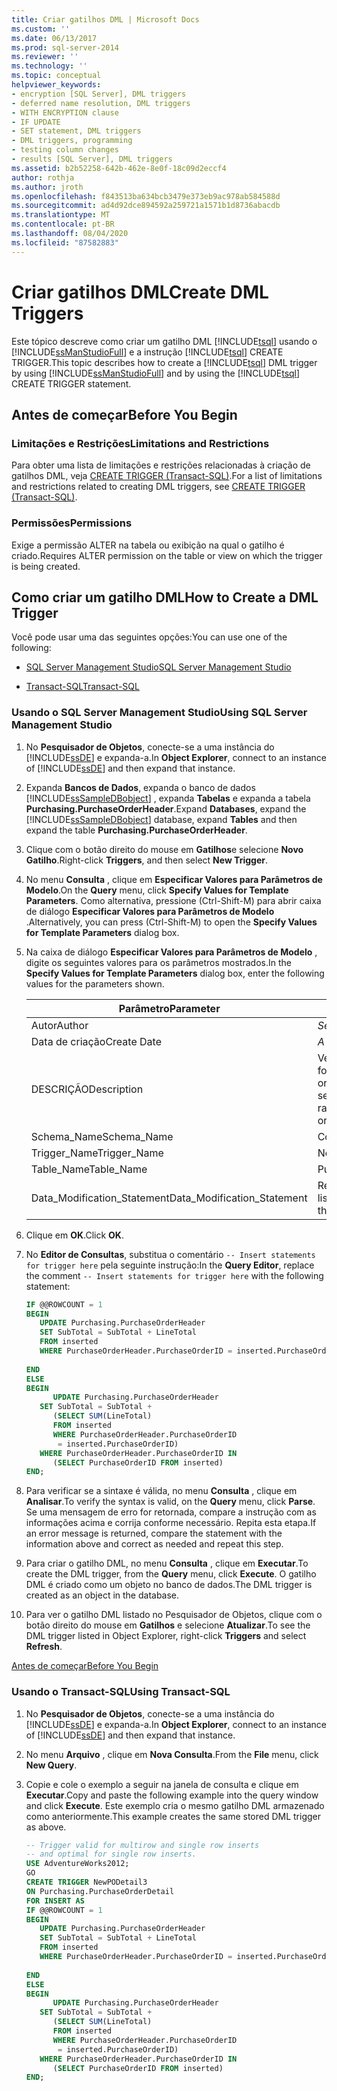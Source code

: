 ```yaml
---
title: Criar gatilhos DML | Microsoft Docs
ms.custom: ''
ms.date: 06/13/2017
ms.prod: sql-server-2014
ms.reviewer: ''
ms.technology: ''
ms.topic: conceptual
helpviewer_keywords:
- encryption [SQL Server], DML triggers
- deferred name resolution, DML triggers
- WITH ENCRYPTION clause
- IF UPDATE
- SET statement, DML triggers
- DML triggers, programming
- testing column changes
- results [SQL Server], DML triggers
ms.assetid: b2b52258-642b-462e-8e0f-18c09d2eccf4
author: rothja
ms.author: jroth
ms.openlocfilehash: f843513ba634bcb3479e373eb9ac978ab584588d
ms.sourcegitcommit: ad4d92dce894592a259721a1571b1d8736abacdb
ms.translationtype: MT
ms.contentlocale: pt-BR
ms.lasthandoff: 08/04/2020
ms.locfileid: "87582883"
---
```

# <a name="create-dml-triggers"></a><span data-ttu-id="12483-102">Criar gatilhos DML</span><span class="sxs-lookup"><span data-stu-id="12483-102">Create DML Triggers</span></span>
  <span data-ttu-id="12483-103">Este tópico descreve como criar um gatilho DML [!INCLUDE[tsql](../../includes/tsql-md.md)] usando o [!INCLUDE[ssManStudioFull](../../includes/ssmanstudiofull-md.md)] e a instrução [!INCLUDE[tsql](../../includes/tsql-md.md)] CREATE TRIGGER.</span><span class="sxs-lookup"><span data-stu-id="12483-103">This topic describes how to create a [!INCLUDE[tsql](../../includes/tsql-md.md)] DML trigger by using [!INCLUDE[ssManStudioFull](../../includes/ssmanstudiofull-md.md)] and by using the [!INCLUDE[tsql](../../includes/tsql-md.md)] CREATE TRIGGER statement.</span></span>  
  
##  <a name="before-you-begin"></a><a name="Top"></a> <span data-ttu-id="12483-104">Antes de começar</span><span class="sxs-lookup"><span data-stu-id="12483-104">Before You Begin</span></span>  
  
### <a name="limitations-and-restrictions"></a><span data-ttu-id="12483-105">Limitações e Restrições</span><span class="sxs-lookup"><span data-stu-id="12483-105">Limitations and Restrictions</span></span>  
 <span data-ttu-id="12483-106">Para obter uma lista de limitações e restrições relacionadas à criação de gatilhos DML, veja [CREATE TRIGGER &#40;Transact-SQL&#41;](/sql/t-sql/statements/create-trigger-transact-sql).</span><span class="sxs-lookup"><span data-stu-id="12483-106">For a list of limitations and restrictions related to creating DML triggers, see [CREATE TRIGGER &#40;Transact-SQL&#41;](/sql/t-sql/statements/create-trigger-transact-sql).</span></span>  
  
###  <a name="permissions"></a><a name="Permissions"></a> <span data-ttu-id="12483-107">Permissões</span><span class="sxs-lookup"><span data-stu-id="12483-107">Permissions</span></span>  
 <span data-ttu-id="12483-108">Exige a permissão ALTER na tabela ou exibição na qual o gatilho é criado.</span><span class="sxs-lookup"><span data-stu-id="12483-108">Requires ALTER permission on the table or view on which the trigger is being created.</span></span>  
  
##  <a name="how-to-create-a-dml-trigger"></a><a name="Procedures"></a> <span data-ttu-id="12483-109">Como criar um gatilho DML</span><span class="sxs-lookup"><span data-stu-id="12483-109">How to Create a DML Trigger</span></span>  
 <span data-ttu-id="12483-110">Você pode usar uma das seguintes opções:</span><span class="sxs-lookup"><span data-stu-id="12483-110">You can use one of the following:</span></span>  
  
-   [<span data-ttu-id="12483-111">SQL Server Management Studio</span><span class="sxs-lookup"><span data-stu-id="12483-111">SQL Server Management Studio</span></span>](#SSMSProcedure)  
  
-   [<span data-ttu-id="12483-112">Transact-SQL</span><span class="sxs-lookup"><span data-stu-id="12483-112">Transact-SQL</span></span>](#TsqlProcedure)  
  
###  <a name="using-sql-server-management-studio"></a><a name="SSMSProcedure"></a> <span data-ttu-id="12483-113">Usando o SQL Server Management Studio</span><span class="sxs-lookup"><span data-stu-id="12483-113">Using SQL Server Management Studio</span></span>  
  
1.  <span data-ttu-id="12483-114">No **Pesquisador de Objetos**, conecte-se a uma instância do [!INCLUDE[ssDE](../../../includes/ssde-md.md)] e expanda-a.</span><span class="sxs-lookup"><span data-stu-id="12483-114">In **Object Explorer**, connect to an instance of [!INCLUDE[ssDE](../../../includes/ssde-md.md)] and then expand that instance.</span></span>  
  
2.  <span data-ttu-id="12483-115">Expanda **Bancos de Dados**, expanda o banco de dados [!INCLUDE[ssSampleDBobject](../../includes/sssampledbobject-md.md)] , expanda **Tabelas** e expanda a tabela **Purchasing.PurchaseOrderHeader**.</span><span class="sxs-lookup"><span data-stu-id="12483-115">Expand **Databases**, expand the [!INCLUDE[ssSampleDBobject](../../includes/sssampledbobject-md.md)] database, expand **Tables** and then expand the table **Purchasing.PurchaseOrderHeader**.</span></span>  
  
3.  <span data-ttu-id="12483-116">Clique com o botão direito do mouse em **Gatilhos**e selecione **Novo Gatilho**.</span><span class="sxs-lookup"><span data-stu-id="12483-116">Right-click **Triggers**, and then select **New Trigger**.</span></span>  
  
4.  <span data-ttu-id="12483-117">No menu **Consulta** , clique em **Especificar Valores para Parâmetros de Modelo**.</span><span class="sxs-lookup"><span data-stu-id="12483-117">On the **Query** menu, click **Specify Values for Template Parameters**.</span></span> <span data-ttu-id="12483-118">Como alternativa, pressione (Ctrl-Shift-M) para abrir caixa de diálogo **Especificar Valores para Parâmetros de Modelo** .</span><span class="sxs-lookup"><span data-stu-id="12483-118">Alternatively, you can press (Ctrl-Shift-M) to open the **Specify Values for Template Parameters** dialog box.</span></span>  
  
5.  <span data-ttu-id="12483-119">Na caixa de diálogo **Especificar Valores para Parâmetros de Modelo** , digite os seguintes valores para os parâmetros mostrados.</span><span class="sxs-lookup"><span data-stu-id="12483-119">In the **Specify Values for Template Parameters** dialog box, enter the following values for the parameters shown.</span></span>  
  
    |<span data-ttu-id="12483-120">Parâmetro</span><span class="sxs-lookup"><span data-stu-id="12483-120">Parameter</span></span>|<span data-ttu-id="12483-121">Valor</span><span class="sxs-lookup"><span data-stu-id="12483-121">Value</span></span>|  
    |---------------|-----------|  
    |<span data-ttu-id="12483-122">Autor</span><span class="sxs-lookup"><span data-stu-id="12483-122">Author</span></span>|<span data-ttu-id="12483-123">*Seu nome*</span><span class="sxs-lookup"><span data-stu-id="12483-123">*Your name*</span></span>|  
    |<span data-ttu-id="12483-124">Data de criação</span><span class="sxs-lookup"><span data-stu-id="12483-124">Create Date</span></span>|<span data-ttu-id="12483-125">*A data de hoje*</span><span class="sxs-lookup"><span data-stu-id="12483-125">*Today's date*</span></span>|  
    |<span data-ttu-id="12483-126">DESCRIÇÃO</span><span class="sxs-lookup"><span data-stu-id="12483-126">Description</span></span>|<span data-ttu-id="12483-127">Verifica a avaliação de crédito de fornecedor antes de permitir uma nova ordem de compra com o fornecedor a ser inserido.</span><span class="sxs-lookup"><span data-stu-id="12483-127">Checks the vendor credit rating before allowing a new purchase order with the vendor to be inserted.</span></span>|  
    |<span data-ttu-id="12483-128">Schema_Name</span><span class="sxs-lookup"><span data-stu-id="12483-128">Schema_Name</span></span>|<span data-ttu-id="12483-129">Compra</span><span class="sxs-lookup"><span data-stu-id="12483-129">Purchasing</span></span>|  
    |<span data-ttu-id="12483-130">Trigger_Name</span><span class="sxs-lookup"><span data-stu-id="12483-130">Trigger_Name</span></span>|<span data-ttu-id="12483-131">NewPODetail2</span><span class="sxs-lookup"><span data-stu-id="12483-131">NewPODetail2</span></span>|  
    |<span data-ttu-id="12483-132">Table_Name</span><span class="sxs-lookup"><span data-stu-id="12483-132">Table_Name</span></span>|<span data-ttu-id="12483-133">PurchaseOrderDetail</span><span class="sxs-lookup"><span data-stu-id="12483-133">PurchaseOrderDetail</span></span>|  
    |<span data-ttu-id="12483-134">Data_Modification_Statement</span><span class="sxs-lookup"><span data-stu-id="12483-134">Data_Modification_Statement</span></span>|<span data-ttu-id="12483-135">Remova UPDATE e DELETE da lista.</span><span class="sxs-lookup"><span data-stu-id="12483-135">Remove UPDATE and DELETE from the list.</span></span>|  
  
6.  <span data-ttu-id="12483-136">Clique em **OK**.</span><span class="sxs-lookup"><span data-stu-id="12483-136">Click **OK**.</span></span>  
  
7.  <span data-ttu-id="12483-137">No **Editor de Consultas**, substitua o comentário `-- Insert statements for trigger here` pela seguinte instrução:</span><span class="sxs-lookup"><span data-stu-id="12483-137">In the **Query Editor**, replace the comment `-- Insert statements for trigger here` with the following statement:</span></span>  
  
    ```sql  
    IF @@ROWCOUNT = 1  
    BEGIN  
       UPDATE Purchasing.PurchaseOrderHeader  
       SET SubTotal = SubTotal + LineTotal  
       FROM inserted  
       WHERE PurchaseOrderHeader.PurchaseOrderID = inserted.PurchaseOrderID  
  
    END  
    ELSE  
    BEGIN  
          UPDATE Purchasing.PurchaseOrderHeader  
       SET SubTotal = SubTotal +   
          (SELECT SUM(LineTotal)  
          FROM inserted  
          WHERE PurchaseOrderHeader.PurchaseOrderID  
           = inserted.PurchaseOrderID)  
       WHERE PurchaseOrderHeader.PurchaseOrderID IN  
          (SELECT PurchaseOrderID FROM inserted)  
    END;  
    ```  
  
8.  <span data-ttu-id="12483-138">Para verificar se a sintaxe é válida, no menu **Consulta** , clique em **Analisar**.</span><span class="sxs-lookup"><span data-stu-id="12483-138">To verify the syntax is valid, on the **Query** menu, click **Parse**.</span></span> <span data-ttu-id="12483-139">Se uma mensagem de erro for retornada, compare a instrução com as informações acima e corrija conforme necessário. Repita esta etapa.</span><span class="sxs-lookup"><span data-stu-id="12483-139">If an error message is returned, compare the statement with the information above and correct as needed and repeat this step.</span></span>  
  
9. <span data-ttu-id="12483-140">Para criar o gatilho DML, no menu **Consulta** , clique em **Executar**.</span><span class="sxs-lookup"><span data-stu-id="12483-140">To create the DML trigger, from the **Query** menu, click **Execute**.</span></span> <span data-ttu-id="12483-141">O gatilho DML é criado como um objeto no banco de dados.</span><span class="sxs-lookup"><span data-stu-id="12483-141">The DML trigger is created as an object in the database.</span></span>  
  
10. <span data-ttu-id="12483-142">Para ver o gatilho DML listado no Pesquisador de Objetos, clique com o botão direito do mouse em **Gatilhos** e selecione **Atualizar**.</span><span class="sxs-lookup"><span data-stu-id="12483-142">To see the DML trigger listed in Object Explorer, right-click **Triggers** and select **Refresh**.</span></span>  
  
 [<span data-ttu-id="12483-143">Antes de começar</span><span class="sxs-lookup"><span data-stu-id="12483-143">Before You Begin</span></span>](#Top)  
  
###  <a name="using-transact-sql"></a><a name="TsqlProcedure"></a> <span data-ttu-id="12483-144">Usando o Transact-SQL</span><span class="sxs-lookup"><span data-stu-id="12483-144">Using Transact-SQL</span></span>  
  
1.  <span data-ttu-id="12483-145">No **Pesquisador de Objetos**, conecte-se a uma instância do [!INCLUDE[ssDE](../../../includes/ssde-md.md)] e expanda-a.</span><span class="sxs-lookup"><span data-stu-id="12483-145">In **Object Explorer**, connect to an instance of [!INCLUDE[ssDE](../../../includes/ssde-md.md)] and then expand that instance.</span></span>  
  
2.  <span data-ttu-id="12483-146">No menu **Arquivo** , clique em **Nova Consulta**.</span><span class="sxs-lookup"><span data-stu-id="12483-146">From the **File** menu, click **New Query**.</span></span>  
  
3.  <span data-ttu-id="12483-147">Copie e cole o exemplo a seguir na janela de consulta e clique em **Executar**.</span><span class="sxs-lookup"><span data-stu-id="12483-147">Copy and paste the following example into the query window and click **Execute**.</span></span> <span data-ttu-id="12483-148">Este exemplo cria o mesmo gatilho DML armazenado como anteriormente.</span><span class="sxs-lookup"><span data-stu-id="12483-148">This example creates the same stored DML trigger as above.</span></span>  
  
    ```sql
    -- Trigger valid for multirow and single row inserts  
    -- and optimal for single row inserts.  
    USE AdventureWorks2012;  
    GO  
    CREATE TRIGGER NewPODetail3  
    ON Purchasing.PurchaseOrderDetail  
    FOR INSERT AS  
    IF @@ROWCOUNT = 1  
    BEGIN  
       UPDATE Purchasing.PurchaseOrderHeader  
       SET SubTotal = SubTotal + LineTotal  
       FROM inserted  
       WHERE PurchaseOrderHeader.PurchaseOrderID = inserted.PurchaseOrderID  
  
    END  
    ELSE  
    BEGIN  
          UPDATE Purchasing.PurchaseOrderHeader  
       SET SubTotal = SubTotal +   
          (SELECT SUM(LineTotal)  
          FROM inserted  
          WHERE PurchaseOrderHeader.PurchaseOrderID  
           = inserted.PurchaseOrderID)  
       WHERE PurchaseOrderHeader.PurchaseOrderID IN  
          (SELECT PurchaseOrderID FROM inserted)  
    END;  
    ```  
